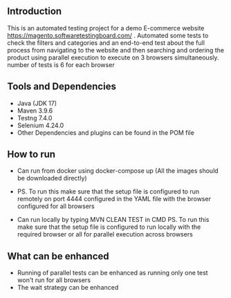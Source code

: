 ## Introduction

 This is an automated testing project for a demo E-commerce website https://magento.softwaretestingboard.com/ .
 Automated some tests to check the filters and categories and an end-to-end test about the full process from navigating to the website and then searching and ordering the product 
 using parallel execution to execute on 3 browsers simultaneously. number of tests is 6 for each browser

## Tools and Dependencies

 - Java (JDK 17)
 - Maven 3.9.6
 - Testng 7.4.0
 - Selenium 4.24.0
 - Other Dependencies and plugins can be found in the POM file

## How to run

- Can run from docker using docker-compose up (All the images should be downloaded directly)
- 
  PS. To run this make sure that the setup file is configured to run remotely on port 4444 configured in the YAML file with the browser configured for all browsers

- Can run locally by typing MVN CLEAN TEST in CMD
  PS. To run this make sure that the setup file is configured to run locally with the required browser or all for parallel execution across browsers

## What can be enhanced

- Running of parallel tests can be enhanced as running only one test won't run for all browsers
- The wait strategy can be enhanced 
